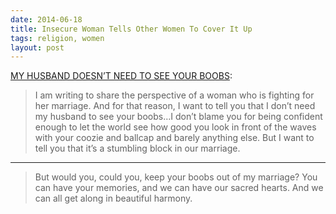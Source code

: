 ```yaml
---
date: 2014-06-18
title: Insecure Woman Tells Other Women To Cover It Up
tags: religion, women
layout: post
---
```


[MY HUSBAND DOESN’T NEED TO SEE YOUR BOOBS](https://web.archive.org/web/20140615115753/http://applesandbandaidsblog.com/2014/06/11/my-husband-doesnt-need-to-see-your-boobs):

> I am writing to share the perspective of a woman who is fighting for her marriage. And for that reason, I want to tell you that I don’t need my husband to see your boobs…I don’t blame you for being confident enough to let the world see how good you look in front of the waves with your coozie and ballcap and barely anything else. But I want to tell you that it’s a stumbling block in our marriage.

***

> But would you, could you, keep your boobs out of my marriage? You can have your memories, and we can have our sacred hearts. And we can all get along in beautiful harmony.